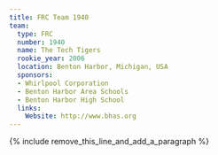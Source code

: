 ```yaml
---
title: FRC Team 1940
team:
  type: FRC
  number: 1940
  name: The Tech Tigers
  rookie_year: 2006
  location: Benton Harbor, Michigan, USA
  sponsors:
  - Whirlpool Corporation
  - Benton Harbor Area Schools
  - Benton Harbor High School
  links:
    Website: http://www.bhas.org
---
```


{% include remove_this_line_and_add_a_paragraph %}